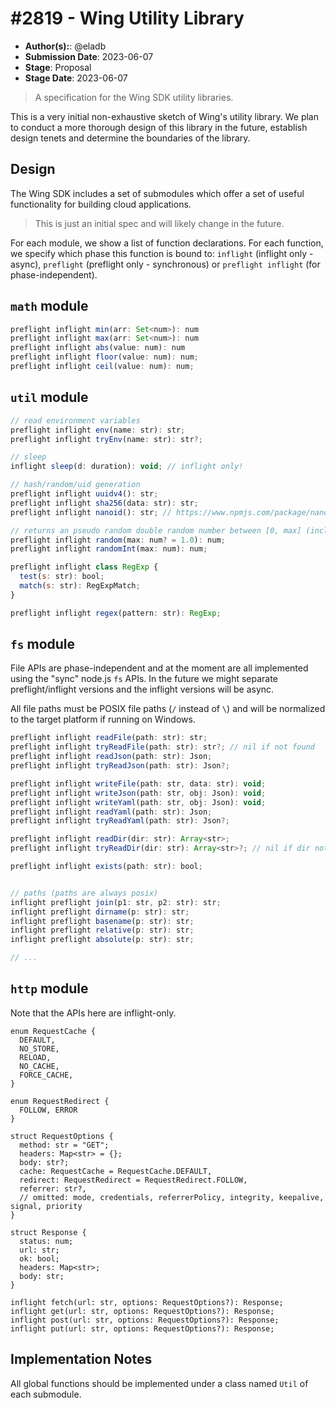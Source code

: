 # #2819 - Wing Utility Library

- **Author(s):**: @eladb
- **Submission Date**: 2023-06-07
- **Stage**: Proposal
- **Stage Date**: 2023-06-07

> A specification for the Wing SDK utility libraries.

This is a very initial non-exhaustive sketch of Wing's utility library.
We plan to conduct a more thorough design of this library in the future,
establish design tenets and determine the boundaries of the library.

## Design

The Wing SDK includes a set of submodules which offer a set of useful functionality for building
cloud applications.

> This is just an initial spec and will likely change in the future.

For each module, we show a list of function declarations. For each function, we specify which phase this function
is bound to: `inflight` (inflight only - async), `preflight` (preflight only - synchronous) or
`preflight inflight` (for phase-independent).

## `math` module

```js
preflight inflight min(arr: Set<num>): num
preflight inflight max(arr: Set<num>): num
preflight inflight abs(value: num): num
preflight inflight floor(value: num): num;
preflight inflight ceil(value: num): num;
```

## `util` module

```js
// read environment variables
preflight inflight env(name: str): str;
preflight inflight tryEnv(name: str): str?;

// sleep
inflight sleep(d: duration): void; // inflight only!

// hash/random/uid generation
preflight inflight uuidv4(): str;
preflight inflight sha256(data: str): str;
preflight inflight nanoid(): str; // https://www.npmjs.com/package/nanoid

// returns an pseudo random double random number between [0, max] (inclusive).
preflight inflight random(max: num? = 1.0): num;
preflight inflight randomInt(max: num): num;

preflight inflight class RegExp {
  test(s: str): bool;
  match(s: str): RegExpMatch;
}

preflight inflight regex(pattern: str): RegExp;
```

## `fs` module

File APIs are phase-independent and at the moment are all implemented using the "sync" node.js `fs` APIs.
In the future we might separate preflight/inflight versions and the inflight versions will be async.

All file paths must be POSIX file paths (`/` instead of `\`) and will be
normalized to the target platform if running on Windows.

```js
preflight inflight readFile(path: str): str;
preflight inflight tryReadFile(path: str): str?; // nil if not found
preflight inflight readJson(path: str): Json;
preflight inflight tryReadJson(path: str): Json?;

preflight inflight writeFile(path: str, data: str): void;
preflight inflight writeJson(path: str, obj: Json): void;
preflight inflight writeYaml(path: str, obj: Json): void;
preflight inflight readYaml(path: str): Json;
preflight inflight tryReadYaml(path: str): Json?;

preflight inflight readDir(dir: str): Array<str>;
preflight inflight tryReadDir(dir: str): Array<str>?; // nil if dir not found

preflight inflight exists(path: str): bool;


// paths (paths are always posix)
inflight preflight join(p1: str, p2: str): str;
inflight preflight dirname(p: str): str;
inflight preflight basename(p: str): str;
inflight preflight relative(p: str): str;
inflight preflight absolute(p: str): str;

// ...
```

## `http` module

Note that the APIs here are inflight-only.

```
enum RequestCache {
  DEFAULT,
  NO_STORE,
  RELOAD,
  NO_CACHE,
  FORCE_CACHE,
}

enum RequestRedirect {
  FOLLOW, ERROR
}

struct RequestOptions {
  method: str = "GET";
  headers: Map<str> = {};
  body: str?;
  cache: RequestCache = RequestCache.DEFAULT,
  redirect: RequestRedirect = RequestRedirect.FOLLOW,
  referrer: str?,
  // omitted: mode, credentials, referrerPolicy, integrity, keepalive, signal, priority
}

struct Response {
  status: num;
  url: str;
  ok: bool;
  headers: Map<str>;
  body: str;
}

inflight fetch(url: str, options: RequestOptions?): Response;
inflight get(url: str, options: RequestOptions?): Response;
inflight post(url: str, options: RequestOptions?): Response;
inflight put(url: str, options: RequestOptions?): Response;
```

## Implementation Notes

All global functions should be implemented under a class named `Util` of each submodule.

